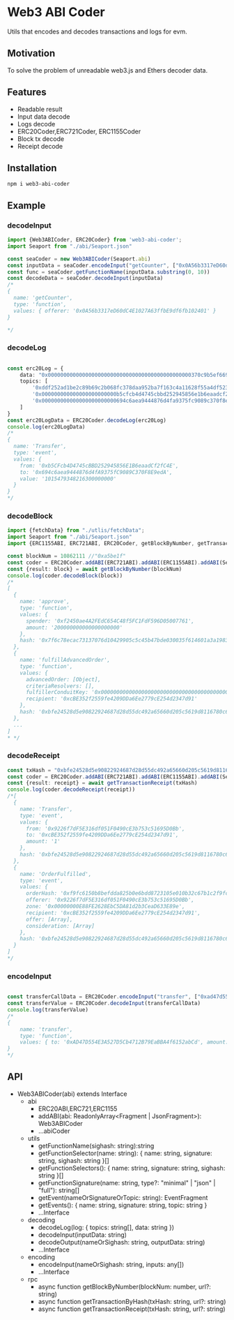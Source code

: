 # Web3 ABI Coder

Utils that encodes and decodes transactions and logs for evm.

## Motivation

To solve the problem of unreadable web3.js and Ethers decoder data.

## Features

* Readable result
* Input data decode
* Logs decode
* ERC20Coder,ERC721Coder, ERC1155Coder
* Block tx decode
* Receipt decode

## Installation

`npm i web3-abi-coder`

## Example

### decodeInput

```ts
import {Web3ABICoder, ERC20Coder} from 'web3-abi-coder';
import Seaport from "./abi/Seaport.json"

const seaCoder = new Web3ABICoder(Seaport.abi)
const inputData = seaCoder.encodeInput("getCounter", ["0x0A56b3317eD60dC4E1027A63ffbE9df6fb102401"])
const func = seaCoder.getFunctionName(inputData.substring(0, 10))
const decodeData = seaCoder.decodeInput(inputData)
/*
{
  name: 'getCounter',
  type: 'function',
  values: { offerer: '0x0A56b3317eD60dC4E1027A63ffbE9df6fb102401' }
}

*/
```

### decodeLog

```ts

const erc20Log = {
    data: "0x0000000000000000000000000000000000000000000000370c9b5ef669c35300",
    topics: [
        '0xddf252ad1be2c89b69c2b068fc378daa952ba7f163c4a11628f55a4df523b3ef',
        '0x000000000000000000000000b5cfcb4d4745cbbd252945856e1b6eaadcf2fc4e',
        '0x000000000000000000000000694c6aea9444876d4fa9375fc9089c370f8e9eda',
    ]
} 
const erc20LogData = ERC20Coder.decodeLog(erc20Log)
console.log(erc20LogData)
/*
{
  name: 'Transfer',
  type: 'event',
  values: {
    from: '0xb5CFcb4D4745cBBD252945856E1B6eaadCf2fC4E',
    to: '0x694c6aea9444876d4fA9375fC9089C370F8E9edA',
    value: '1015479348216300000000'
  }
}
*/ 
```

### decodeBlock

```ts
import {fetchData} from "./utlis/fetchData";
import Seaport from "./abi/Seaport.json"
import {ERC1155ABI, ERC721ABI, ERC20Coder, getBlockByNumber, getTransactionReceipt} from 'web3-abi-coder';

const blockNum = 10862111 //"0xa5be1f"
const coder = ERC20Coder.addABI(ERC721ABI).addABI(ERC1155ABI).addABI(Seaport.abi)
const {result: block} = await getBlockByNumber(blockNum)
console.log(coder.decodeBlock(block))
/*
[
  {
    name: 'approve',
    type: 'function',
    values: {
      spender: '0xf2450ae4A2FEdC654C48f5FC1FdF596D05007761',
      amount: '200000000000000000000'
    },
    hash: '0x7f6c78ecac73137076d10429905c5c45b47bde030035f614601a3a1983c2e822'
  },
  {
    name: 'fulfillAdvancedOrder',
    type: 'function',
    values: {
      advancedOrder: [Object],
      criteriaResolvers: [],
      fulfillerConduitKey: '0x0000000000000000000000000000000000000000000000000000000000000000',
      recipient: '0xcBE352f2559fe4209DDa6Ee2779cE254d2347d91'
    },
    hash: '0xbfe24528d5e90822924687d28d55dc492a65660d205c5619d8116780c69497f6'
  },
  ...
]
* */
```

### decodeReceipt

```ts
const txHash = "0xbfe24528d5e90822924687d28d55dc492a65660d205c5619d8116780c69497f6"
const coder = ERC20Coder.addABI(ERC721ABI).addABI(ERC1155ABI).addABI(Seaport.abi)
const {result: receipt} = await getTransactionReceipt(txHash)
console.log(coder.decodeReceipt(receipt))
/*[
  {
    name: 'Transfer',
    type: 'event',
    values: {
      from: '0x9226f7dF5E316df051F0490cE3b753c51695D0Bb',
      to: '0xcBE352f2559fe4209DDa6Ee2779cE254d2347d91',
      amount: '1'
    },
    hash: '0xbfe24528d5e90822924687d28d55dc492a65660d205c5619d8116780c69497f6'
  },
  {
    name: 'OrderFulfilled',
    type: 'event',
    values: {
      orderHash: '0xf9fc6150b8befdda825b0e6bdd8723105e010b32c67b1c2f9fc5b053d55b3d70',
      offerer: '0x9226f7dF5E316df051F0490cE3b753c51695D0Bb',
      zone: '0x00000000E88FE2628EbC5DA81d2b3CeaD633E89e',
      recipient: '0xcBE352f2559fe4209DDa6Ee2779cE254d2347d91',
      offer: [Array],
      consideration: [Array]
    },
    hash: '0xbfe24528d5e90822924687d28d55dc492a65660d205c5619d8116780c69497f6'
  }
]
*/
```

### encodeInput

```ts

const transferCallData = ERC20Coder.encodeInput("transfer", ["0xad47d554e3a527d5cb4712b79eabba4f6152abcd", "2"])
const transferValue = ERC20Coder.decodeInput(transferCallData)
console.log(transferValue)
/*
{ 
    name: 'transfer',
    type: 'function',
    values: { to: '0xAD47D554E3A527D5Cb4712B79EaBBA4f6152abCd', amount: '2' }
}
*/
```

## API

* Web3ABICoder(abi) extends Interface
    * abi
        * ERC20ABI,ERC721,ERC1155
        * addABI(abi: ReadonlyArray<Fragment | JsonFragment>): Web3ABICoder
        * ...abiCoder
    * utils
        * getFunctionName(sighash: string):string
        * getFunctionSelector(name: string): { name: string, signature: string, sighash: string }[]
        * getFunctionSelectors(): { name: string, signature: string, sighash: string }[]
        * getFunctionSignature(name: string, type?: "minimal" | "json" | "full"): string[]
        * getEvent(nameOrSignatureOrTopic: string): EventFragment
        * getEvents(): { name: string, signature: string, topic: string }
        * ...Interface
    * decoding
        * decodeLog(log: { topics: string[], data: string })
        * decodeInput(inputData: string)
        * decodeOutput(nameOrSighash: string, outputData: string)
        * ...Interface
    * encoding
        * encodeInput(nameOrSighash: string, inputs: any[])
        * ...Interface
    * rpc
        * async function getBlockByNumber(blockNum: number, url?: string)
        * async function getTransactionByHash(txHash: string, url?: string)
        * async function getTransactionReceipt(txHash: string, url?: string)
